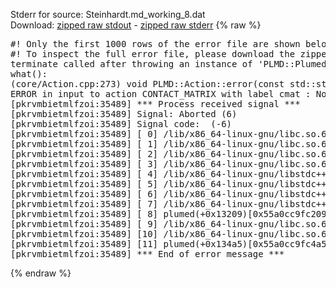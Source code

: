 Stderr for source:  Steinhardt.md_working_8.dat   
Download: [zipped raw stdout](Steinhardt.md_working_8.dat.plumed.stdout.txt.zip) - [zipped raw stderr](Steinhardt.md_working_8.dat.plumed.stderr.txt.zip) 
{% raw %}
<pre>
#! Only the first 1000 rows of the error file are shown below
#! To inspect the full error file, please download the zipped raw stderr file above
terminate called after throwing an instance of 'PLMD::Plumed::ExceptionError'
what():
(core/Action.cpp:273) void PLMD::Action::error(const std::string&) const
ERROR in input to action CONTACT_MATRIX with label cmat : No atoms have been read in
[pkrvmbietmlfzoi:35489] *** Process received signal ***
[pkrvmbietmlfzoi:35489] Signal: Aborted (6)
[pkrvmbietmlfzoi:35489] Signal code:  (-6)
[pkrvmbietmlfzoi:35489] [ 0] /lib/x86_64-linux-gnu/libc.so.6(+0x45330)[0x7f3dc2a45330]
[pkrvmbietmlfzoi:35489] [ 1] /lib/x86_64-linux-gnu/libc.so.6(pthread_kill+0x11c)[0x7f3dc2a9eb2c]
[pkrvmbietmlfzoi:35489] [ 2] /lib/x86_64-linux-gnu/libc.so.6(gsignal+0x1e)[0x7f3dc2a4527e]
[pkrvmbietmlfzoi:35489] [ 3] /lib/x86_64-linux-gnu/libc.so.6(abort+0xdf)[0x7f3dc2a288ff]
[pkrvmbietmlfzoi:35489] [ 4] /lib/x86_64-linux-gnu/libstdc++.so.6(+0xa5ff5)[0x7f3dc2ea5ff5]
[pkrvmbietmlfzoi:35489] [ 5] /lib/x86_64-linux-gnu/libstdc++.so.6(+0xbb0da)[0x7f3dc2ebb0da]
[pkrvmbietmlfzoi:35489] [ 6] /lib/x86_64-linux-gnu/libstdc++.so.6(_ZSt10unexpectedv+0x0)[0x7f3dc2ea5a55]
[pkrvmbietmlfzoi:35489] [ 7] /lib/x86_64-linux-gnu/libstdc++.so.6(+0xa5a6f)[0x7f3dc2ea5a6f]
[pkrvmbietmlfzoi:35489] [ 8] plumed(+0x13209)[0x55a0cc9fc209]
[pkrvmbietmlfzoi:35489] [ 9] /lib/x86_64-linux-gnu/libc.so.6(+0x2a1ca)[0x7f3dc2a2a1ca]
[pkrvmbietmlfzoi:35489] [10] /lib/x86_64-linux-gnu/libc.so.6(__libc_start_main+0x8b)[0x7f3dc2a2a28b]
[pkrvmbietmlfzoi:35489] [11] plumed(+0x134a5)[0x55a0cc9fc4a5]
[pkrvmbietmlfzoi:35489] *** End of error message ***
</pre>
{% endraw %}
